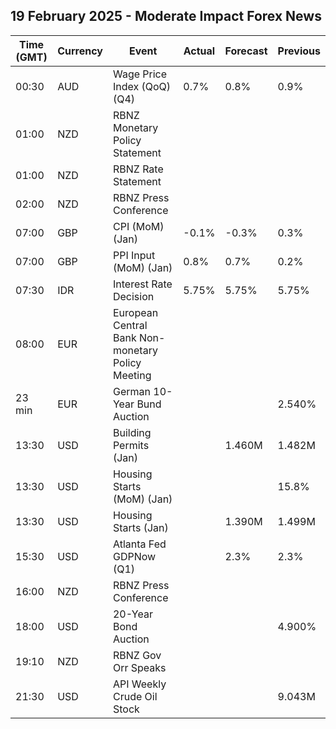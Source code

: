## 19 February 2025 - Moderate Impact Forex News

| Time (GMT) | Currency | Event | Actual | Forecast | Previous |
|------|----------|-------|--------|----------|----------|
| 00:30 | AUD | Wage Price Index (QoQ) (Q4) | 0.7% | 0.8% | 0.9% |
| 01:00 | NZD | RBNZ Monetary Policy Statement |  |  |  |
| 01:00 | NZD | RBNZ Rate Statement |  |  |  |
| 02:00 | NZD | RBNZ Press Conference |  |  |  |
| 07:00 | GBP | CPI (MoM) (Jan) | -0.1% | -0.3% | 0.3% |
| 07:00 | GBP | PPI Input (MoM) (Jan) | 0.8% | 0.7% | 0.2% |
| 07:30 | IDR | Interest Rate Decision | 5.75% | 5.75% | 5.75% |
| 08:00 | EUR | European Central Bank Non-monetary Policy Meeting |  |  |  |
| 23 min | EUR | German 10-Year Bund Auction |  |  | 2.540% |
| 13:30 | USD | Building Permits (Jan) |  | 1.460M | 1.482M |
| 13:30 | USD | Housing Starts (MoM) (Jan) |  |  | 15.8% |
| 13:30 | USD | Housing Starts (Jan) |  | 1.390M | 1.499M |
| 15:30 | USD | Atlanta Fed GDPNow (Q1) |  | 2.3% | 2.3% |
| 16:00 | NZD | RBNZ Press Conference |  |  |  |
| 18:00 | USD | 20-Year Bond Auction |  |  | 4.900% |
| 19:10 | NZD | RBNZ Gov Orr Speaks |  |  |  |
| 21:30 | USD | API Weekly Crude Oil Stock |  |  | 9.043M |
